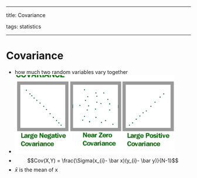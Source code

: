 
---

title: Covariance

tags: statistics 

---

# Covariance
- how much two random variables vary together
- ![](assets/Pasted%20image%2020220617141519.png)
- $$Cov(X,Y) = \frac{\Sigma(x_{i}- \bar x)(y_{i}- \bar y)}{N-1}$$
- $\bar x$ is the mean of x

















